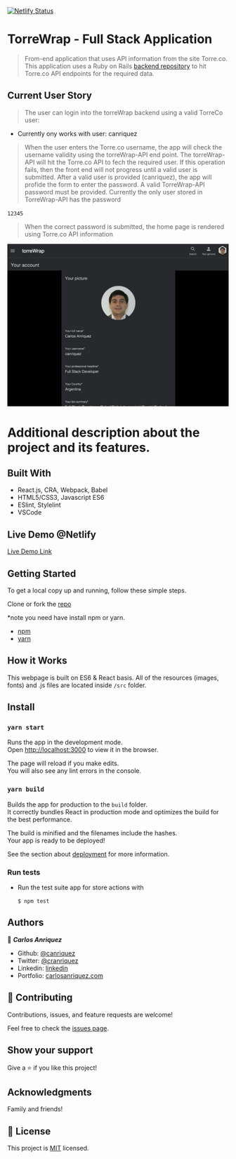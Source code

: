 [![Netlify Status](https://api.netlify.com/api/v1/badges/f8b04914-d351-4d35-b0c2-496bea129353/deploy-status)](https://app.netlify.com/sites/torrewrap/deploys)

# TorreWrap - Full Stack Application

> From-end application that uses API information from the site Torre.co. This application uses a Ruby on Rails [backend repository](https://github.com/canriquez/torrewrap-api) to hit Torre.co API endpoints for the required data.

## Current User Story

> The user can login into the torreWrap backend using a valid TorreCo user:

- Currently ony works with user: canriquez

> When the user enters the Torre.co username, the app will check the username validity using the torreWrap-API end point.
> The torreWrap-API will hit the Torre.co API to fech the required user. If this operation fails, then the front end will not progress until a valid user is submitted.
> After a valid user is provided (canriquez), the app will profide the form to enter the password.
> A valid TorreWrap-API password must be provided. Currently the only user stored in TorreWrap-API has the password

`12345`

> When the correct password is submitted, the home page is rendered using Torre.co API information

<img src='./torreWrap.png' />

# Additional description about the project and its features.

## Built With

- React.js, CRA, Webpack, Babel
- HTML5/CSS3, Javascript ES6
- ESlint, Stylelint
- VSCode

## Live Demo @Netlify

[Live Demo Link](https://torrewrap.netlify.app/)

## Getting Started

To get a local copy up and running, follow these simple steps.

Clone or fork the [repo](https://github.com/canriquez/redux-bookstore.git)

\*note you need have install npm or yarn.

- [npm](https://www.npmjs.com/get-npm)
- [yarn](https://classic.yarnpkg.com/en/docs/install)

## How it Works

This webpage is built on ES6 & React basis. All of the resources (images, fonts) and .js files are located inside `/src` folder.

## Install

### `yarn start`

Runs the app in the development mode.<br />
Open [http://localhost:3000](http://localhost:3000) to view it in the browser.

The page will reload if you make edits.<br />
You will also see any lint errors in the console.

### `yarn build`

Builds the app for production to the `build` folder.<br />
It correctly bundles React in production mode and optimizes the build for the best performance.

The build is minified and the filenames include the hashes.<br />
Your app is ready to be deployed!

See the section about [deployment](https://facebook.github.io/create-react-app/docs/deployment) for more information.

### Run tests

- Run the test suite app for store actions with
  ```
  $ npm test
  ```

## Authors

👤 **_Carlos Anriquez_**

- Github: [@canriquez](https://github.com/canriquez)
- Twitter: [@cranriquez](https://twitter.com/cranriquez)
- Linkedin: [linkedin](https://www.linkedin.com/in/carlosanriquez/)
- Portfolio: [carlosanriquez.com](https://www.carlosanriquez.com)

## 🤝 Contributing

Contributions, issues, and feature requests are welcome!

Feel free to check the [issues page](issues/).

## Show your support

Give a ⭐️ if you like this project!

## Acknowledgments

Family and friends!

## 📝 License

This project is [MIT](lic.url) licensed.
